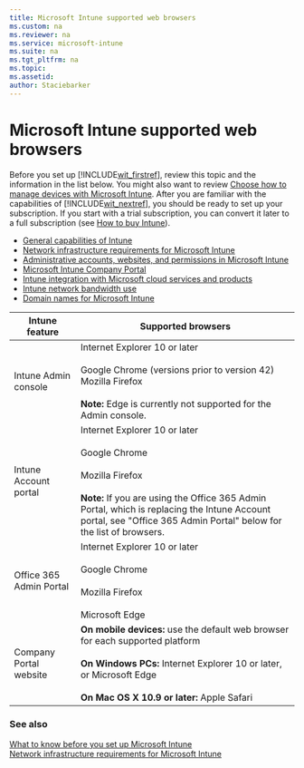 ```yaml
---
title: Microsoft Intune supported web browsers
ms.custom: na
ms.reviewer: na
ms.service: microsoft-intune
ms.suite: na
ms.tgt_pltfrm: na
ms.topic: 
ms.assetid: 
author: Staciebarker
---
```

# Microsoft Intune supported web browsers

Before you set up [!INCLUDE[wit_firstref](./includes/wit_firstref_md.md)], review this topic and the information in the list below. You might also want to review [Choose how to manage devices with Microsoft Intune](introduction-to-microsoft-intune.md). After you are familiar with the capabilities of [!INCLUDE[wit_nextref](./includes/wit_nextref_md.md)], you should be ready to set up your subscription. If you start with a trial subscription, you can convert it later to a full subscription (see [How to buy Intune](https://www.microsoft.com/server-cloud/products/microsoft-intune/overview.aspx)).

- [General capabilities of Intune](what-to-know-before-setting-up-microsoft-intune.md#BKMK_general_capabilities)
- [Network infrastructure requirements for Microsoft Intune](network-infrastructure-requirements-for-microsoft-intune.md)
- [Administrative accounts, websites, and permissions in Microsoft Intune](administrative-accounts-websites-perms.md)
- [Microsoft Intune Company Portal](microsoft-intune-company-portal.md)
- [Intune integration with Microsoft cloud services and products](integration-with-cloud-services.md)
- [Intune network bandwidth use](network-bandwidth-use.md)
- [Domain names for Microsoft Intune](domain-names-for-intune.md)

|Intune feature |Supported browsers|
|---------|---------|
|Intune Admin console     |  Internet Explorer 10 or later<br /><br />Google Chrome (versions prior to version 42)<br />Mozilla Firefox <br /><br />**Note:** Edge is currently not supported for the Admin console.                      
|Intune Account portal     | Internet Explorer 10 or later<br /><br />Google Chrome <br /><br />Mozilla Firefox<br /><br />**Note:** If you are using the Office 365 Admin Portal, which is replacing the Intune Account portal, see "Office 365 Admin Portal" below for the list of browsers.    
|Office 365 Admin Portal     |Internet Explorer 10 or later<br /><br />Google Chrome<br /><br />Mozilla Firefox <br /><br />Microsoft Edge  |
|Company Portal website     |**On mobile devices:** use the default web browser for each supported platform   <br /><br />**On Windows PCs:** Internet Explorer 10 or later, or Microsoft Edge<br /><br />**On Mac OS X 10.9 or later:** Apple Safari    |

### See also
[What to know before you set up Microsoft Intune](what-to-know-before-setting-up-microsoft-intune.md)</br>
[Network infrastructure requirements for Microsoft Intune](network-infrastructure-requirements-for-microsoft-intune.md)

